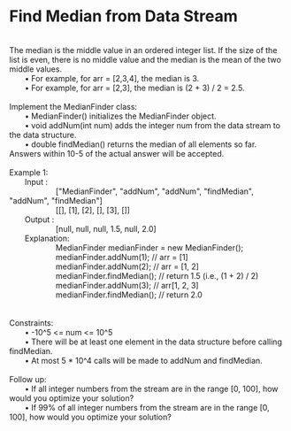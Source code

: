 <h1>Find Median from Data Stream</h1>
<p><br>
The median is the middle value in an ordered integer list. If the size of the list is even, there is no middle value and the median is the mean of the two middle values.<br>
&emsp;&emsp;•	For example, for arr = [2,3,4], the median is 3.<br>
&emsp;&emsp;•	For example, for arr = [2,3], the median is (2 + 3) / 2 = 2.5.<br><br>
Implement the MedianFinder class:<br>
&emsp;&emsp;•	MedianFinder() initializes the MedianFinder object.<br>
&emsp;&emsp;•	void addNum(int num) adds the integer num from the data stream to the data structure.<br>
&emsp;&emsp;•	double findMedian() returns the median of all elements so far. Answers within 10-5 of the actual answer will be accepted.<br>
<br> 
Example 1:<br>
&emsp;&emsp;Input :<br>
&emsp;&emsp;&emsp;&emsp;&emsp;&emsp;["MedianFinder", "addNum", "addNum", "findMedian", "addNum", "findMedian"]<br>
&emsp;&emsp;&emsp;&emsp;&emsp;&emsp;[[], [1], [2], [], [3], []]<br>
&emsp;&emsp;Output :<br>
&emsp;&emsp;&emsp;&emsp;&emsp;&emsp;[null, null, null, 1.5, null, 2.0]<br>
&emsp;&emsp;Explanation:<br>
&emsp;&emsp;&emsp;&emsp;&emsp;&emsp;MedianFinder medianFinder = new MedianFinder();<br>
&emsp;&emsp;&emsp;&emsp;&emsp;&emsp;medianFinder.addNum(1);    // arr = [1]<br>
&emsp;&emsp;&emsp;&emsp;&emsp;&emsp;medianFinder.addNum(2);    // arr = [1, 2]<br>
&emsp;&emsp;&emsp;&emsp;&emsp;&emsp;medianFinder.findMedian(); // return 1.5 (i.e., (1 + 2) / 2)<br>
&emsp;&emsp;&emsp;&emsp;&emsp;&emsp;medianFinder.addNum(3);    // arr[1, 2, 3]<br>
&emsp;&emsp;&emsp;&emsp;&emsp;&emsp;medianFinder.findMedian(); // return 2.0<br>
<br><br>
Constraints:<br>
&emsp;&emsp;•	-10^5 <= num <= 10^5<br>
&emsp;&emsp;•	There will be at least one element in the data structure before calling findMedian.<br>
&emsp;&emsp;•	At most 5 * 10^4 calls will be made to addNum and findMedian.<br>
<br> 
Follow up:<br>
&emsp;&emsp;•	If all integer numbers from the stream are in the range [0, 100], how would you optimize your solution?<br>
&emsp;&emsp;•	If 99% of all integer numbers from the stream are in the range [0, 100], how would you optimize your solution?<br>
</p>
